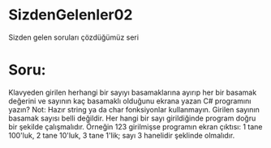 # SizdenGelenler02
Sizden gelen soruları çözdüğümüz seri
# Soru:
Klavyeden girilen herhangi bir sayıyı basamaklarına ayırıp her bir basamak değerini ve sayının kaç basamaklı olduğunu ekrana yazan C# programını yazın? Not: Hazır string ya da char fonksiyonlar kullanmayın. Girilen sayının basamak sayısı belli değildir. Her hangi bir sayı girildiğinde program doğru bir şekilde çalışmalıdır. Örneğin 123 girilmişse programın ekran çıktısı: 1 tane 100'luk, 2 tane 10'luk, 3 tane 1'lik; sayı 3 hanelidir şeklinde olmalıdır.
